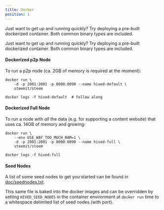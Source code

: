 ```yaml
---
title: Docker
position: 1
---
```


Just want to get up and running quickly? Try deploying a pre-built dockerized container. Both common binary types are included.

Just want to get up and running quickly?  Try deploying a pre-built
dockerized container.  Both common binary types are included.

#### Dockerized p2p Node

To run a p2p node (ca. 2GB of memory is required at the moment):

    docker run \
        -d -p 2001:2001 -p 8090:8090 --name hived-default \
        steemit/steem

    docker logs -f hived-default  # follow along

#### Dockerized Full Node

To run a node with *all* the data (e.g. for supporting a content website)
that uses ca. 14GB of memory and growing:

    docker run \
        --env USE_WAY_TOO_MUCH_RAM=1 \
        -d -p 2001:2001 -p 8090:8090 --name hived-full \
        steemit/steem

    docker logs -f hived-full

#### Seed Nodes

A list of some seed nodes to get you started can be found in
[doc/seednodes.txt](doc/seednodes.txt).

This same file is baked into the docker images and can be overridden by
setting `HIVED_SEED_NODES` in the container environment at `docker run`
time to a whitespace delimited list of seed nodes (with port).